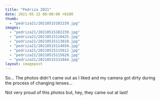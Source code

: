 ```yaml
---
title: "Pedriza 2021"
date: 2021-05-15 00:00:00 +0100
thumb: 
  - "pedriza21/20210515102239.jpg"
images: 
  - "pedriza21/20210515102239.jpg"
  - "pedriza21/20210515110425.jpg"
  - "pedriza21/20210515113010.jpg"
  - "pedriza21/20210515114650.jpg"
  - "pedriza21/20210515115612.jpg"
  - "pedriza21/20210515115628.jpg"
  - "pedriza21/20210515131844.jpg"
layout: imagepost
---
```


So... The photos didn't came out as I liked and my camera got dirty during the process of changing lenses...

Not very proud of this photos but, hey, they came out at last!